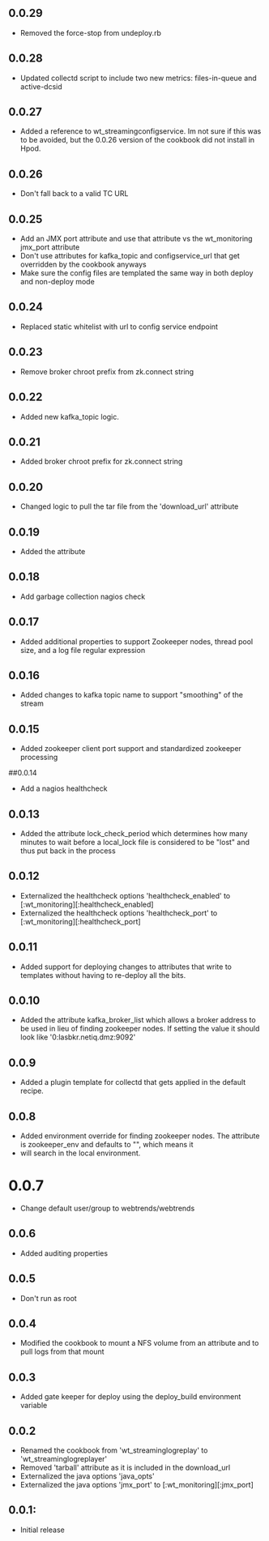 ## 0.0.29
* Removed the force-stop from undeploy.rb

## 0.0.28
* Updated collectd script to include two new metrics: files-in-queue and active-dcsid

## 0.0.27
* Added a reference to wt_streamingconfigservice. Im not sure if this was to be
  avoided, but the 0.0.26 version of the cookbook did not install in Hpod.

## 0.0.26
* Don't fall back to a valid TC URL

## 0.0.25
* Add an JMX port attribute and use that attribute vs the wt_monitoring jmx_port attribute
* Don't use attributes for kafka_topic and configservice_url that get overridden by the cookbook anyways
* Make sure the config files are templated the same way in both deploy and non-deploy mode

## 0.0.24
* Replaced static whitelist with url to config service endpoint

## 0.0.23
* Remove broker chroot prefix from zk.connect string

## 0.0.22
* Added new kafka_topic logic.

## 0.0.21
* Added broker chroot prefix for zk.connect string

## 0.0.20
* Changed logic to pull the tar file from the 'download_url' attribute

## 0.0.19
* Added the attribute

## 0.0.18
* Add garbage collection nagios check

## 0.0.17
* Added additional properties to support Zookeeper nodes, thread pool size, and a log file regular expression

## 0.0.16
* Added changes to kafka topic name to support "smoothing" of the stream

## 0.0.15
* Added zookeeper client port support and standardized zookeeper processing

##0.0.14
* Add a nagios healthcheck

## 0.0.13
* Added the attribute lock_check_period which determines how many minutes to wait before a local_lock file is considered to be "lost" and thus put back in the process

## 0.0.12
* Externalized the healthcheck options 'healthcheck_enabled' to [:wt_monitoring][:healthcheck_enabled]
* Externalized the healthcheck options 'healthcheck_port' to [:wt_monitoring][:healthcheck_port]

## 0.0.11
* Added support for deploying changes to attributes that write to templates without having to re-deploy all the bits.

## 0.0.10
* Added the attribute kafka_broker_list which allows a broker address to be used in lieu of finding zookeeper nodes. If setting the value it should look like '0:lasbkr.netiq.dmz:9092'
## 0.0.9
* Added a plugin template for collectd that gets applied in the default recipe.

## 0.0.8
* Added environment override for finding zookeeper nodes. The attribute is zookeeper_env and defaults to "", which means it
* will search in the local environment.

# 0.0.7
* Change default user/group to webtrends/webtrends

## 0.0.6
* Added auditing properties

## 0.0.5
* Don't run as root

## 0.0.4
* Modified the cookbook to mount a NFS volume from an attribute and to pull logs from that mount

## 0.0.3
* Added gate keeper for deploy using the deploy_build environment variable

## 0.0.2
* Renamed the cookbook from 'wt_streaminglogreplay' to 'wt_streaminglogreplayer'
* Removed 'tarball' attribute as it is included in the download_url
* Externalized the java options 'java_opts'
* Externalized the java options 'jmx_port' to [:wt_monitoring][:jmx_port]

## 0.0.1:
* Initial release
